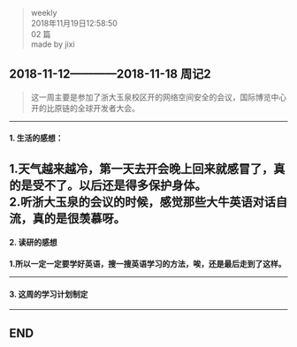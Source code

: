 > weekly  
> 2018年11月19日12:58:50         
> 02 篇  
>made by jixi

## 2018-11-12————2018-11-18 周记2

>这一周主要是参加了浙大玉泉校区开的网络空间安全的会议，国际博览中心开的比原链的全球开发者大会。

----------
#### 1. 生活的感想：

1.天气越来越冷，第一天去开会晚上回来就感冒了，真的是受不了。以后还是得多保护身体。  
<b>2.听浙大玉泉的会议的时候，感觉那些大牛英语对话自流，真的是很羡慕呀。</b>
----------
#### 2. 读研的感想
<b>1.所以一定一定要学好英语，搜一搜英语学习的方法，唉，还是最后走到了这样。</b>

----------
#### 3. 这周的学习计划制定

----------
## END

